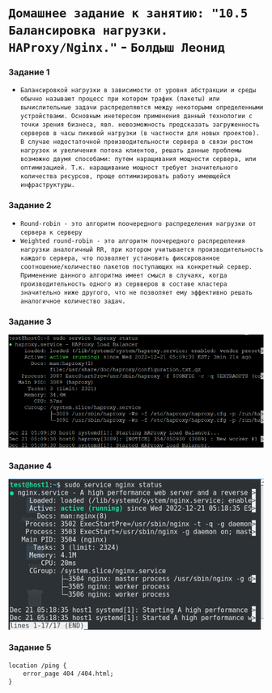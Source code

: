 # `Домашнее задание к занятию: "10.5 Балансировка нагрузки. HAProxy/Nginx."` - `Болдыш Леонид`
### Задание 1

- `Балансировкой нагрузки в зависимости от уровня абстракции и среды обычно называют процесс при котором трафик (пакеты) или вычислительные задачи распределяются между некоторыми определенными устройствами. Основным инетересом применения данный технологии с точки зрения бизнеса, явл. невозможность предсказать загруженность серверов в часы пикивой нагрузки (в частности для новых проектов). В случае недостаточной производительности сервера в связи ростом нагрузок и увеличения потока клиентов, решать данные проблемы возможно двумя способами: путем наращивания мощности сервера, или оптимизацией. Т.к. наращивание мощност требует значительного количества ресурсов, проще оптимизировать работу имеющейся инфраструктуры.`

### Задание 2

- `Round-robin - это алгоритм поочередного распределения нагрузки от сервера к серверу`
- `Weighted round-robin - это алгоритм поочередного распределения нагрузки аналогичный RR, при котором учитывается производительность каждого сервера, что позволяет установить фиксированное соотношение/количество пакетов поступающих на конкретный сервер. Применение данного алгоритма имеет смысл в случаях, когда производительность одного из сервверов в составе кластера значительно ниже другого, что не позволяет ему эффективно решать аналогичное количество задач.`

### Задание 3

![HAproxy](https://github.com/themave-tech/Netology-sys/blob/main/sys-homework-10.05/img/Screenshot_20221221_041337.png)

### Задание 4

![Nginx](https://github.com/themave-tech/Netology-sys/blob/main/sys-homework-10.05/img/Screenshot_20221221_041856.png)

### Задание 5



```
location /ping {
    error_page 404 /404.html;
}
```
